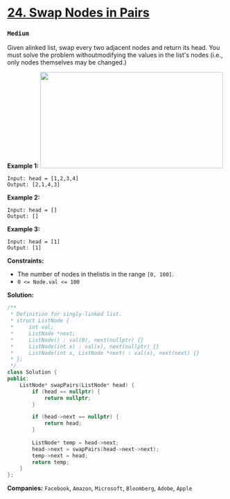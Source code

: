 # [24. Swap Nodes in Pairs](https://leetcode.com/problems/swap-nodes-in-pairs/)
### `Medium`

Given alinked list, swap every two adjacent nodes and return its head. You must solve the problem withoutmodifying the values in the list's nodes (i.e., only nodes themselves may be changed.)

**Example 1:** 
<img alt="" src="https://assets.leetcode.com/uploads/2020/10/03/swap_ex1.jpg" style="width: 422px; height: 222px;">

```
Input: head = [1,2,3,4]
Output: [2,1,4,3]
```

**Example 2:** 

```
Input: head = []
Output: []
```

**Example 3:** 

```
Input: head = [1]
Output: [1]
```

**Constraints:** 

- The number of nodes in thelistis in the range `[0, 100]`.
- `0 <= Node.val <= 100`

**Solution:**
```CPP
/**
 * Definition for singly-linked list.
 * struct ListNode {
 *     int val;
 *     ListNode *next;
 *     ListNode() : val(0), next(nullptr) {}
 *     ListNode(int x) : val(x), next(nullptr) {}
 *     ListNode(int x, ListNode *next) : val(x), next(next) {}
 * };
 */
class Solution {
public:
    ListNode* swapPairs(ListNode* head) {
        if (head == nullptr) {
            return nullptr;
        }

        if (head->next == nullptr) {
            return head;
        }
        
        ListNode* temp = head->next;
        head->next = swapPairs(head->next->next);
        temp->next = head;
        return temp;
    }
};
```

**Companies:** `Facebook`, `Amazon`, `Microsoft`, `Bloomberg`, `Adobe`, `Apple`